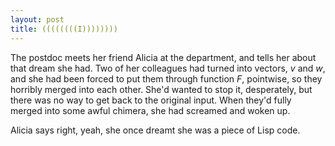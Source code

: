 ```yaml
---
layout: post
title: ((((((((I))))))))
---
```


The postdoc meets her friend Alicia at the department, and tells her about that dream she had. Two of her colleagues had turned into vectors, *v* and *w*, and she had been forced to put them through function *F*, pointwise, so they horribly merged into each other. She'd wanted to stop it, desperately, but there was no way to get back to the original input. When they'd fully merged into some awful chimera, she had screamed and woken up.

Alicia says right, yeah, she once dreamt she was a piece of Lisp code.
